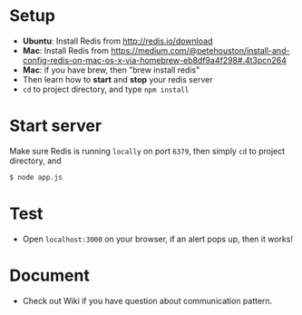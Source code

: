 # Setup
- **Ubuntu**: Install Redis from http://redis.io/download
- **Mac**: Install Redis from https://medium.com/@petehouston/install-and-config-redis-on-mac-os-x-via-homebrew-eb8df9a4f298#.4t3pcn264
- **Mac**: if you have brew, then "brew install redis"
- Then learn how to **start** and **stop** your redis server
- `cd` to project directory, and type `npm install`


# Start server
Make sure Redis is running `locally` on port `6379`, then simply `cd` to project directory, and
```sh
$ node app.js
```

# Test
- Open `localhost:3000` on your browser, if an alert pops up, then it works!

# Document
- Check out Wiki if you have question about communication pattern.

